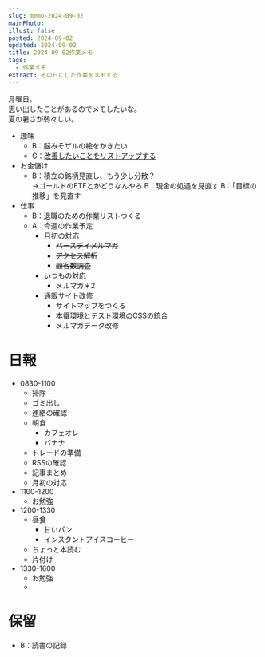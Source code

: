 ```yaml
---
slug: memo-2024-09-02
mainPhoto: 
illust: false
posted: 2024-09-02
updated: 2024-09-02
title: 2024-09-02作業メモ
tags:
  - 作業メモ
extract: その日にした作業をメモする
---
```

月曜日。  
思い出したことがあるのでメモしたいな。  
夏の暑さが弱々しい。


- 趣味
  - B：脳みそザルの絵をかきたい
  - C：[改善したいことをリストアップする](2022-03-07-改善したいこと・欲しいもの・やりたいこと.md) 
- お金儲け
  - B：積立の銘柄見直し、もう少し分散？  
    →ゴールドのETFとかどうなんやろ
  B：現金の処遇を見直す
  B：「目標の推移」を見直す
- 仕事
  - B：退職のための作業リストつくる
  - A：今週の作業予定
    - 月初の対応
        - ~~バースデイメルマガ~~
        - ~~アクセス解析~~
        - ~~顧客数調査~~
    - いつもの対応 
      - メルマガ＊2
    - 通販サイト改修
        - サイトマップをつくる
        - 本番環境とテスト環境のCSSの統合
        - メルマガデータ改修

# 日報
- 0830-1100
  - 掃除
  - ゴミ出し
  - 連絡の確認
  - 朝食
    - カフェオレ
    - バナナ
  - トレードの準備
  - RSSの確認
  - 記事まとめ
  - 月初の対応
- 1100-1200
  - お勉強
- 1200-1330
  - 昼食
    - 甘いパン
    - インスタントアイスコーヒー
  - ちょっと本読む
  - 片付け
- 1330-1600
  - お勉強
  - 
# 保留

  - B：読書の記録
